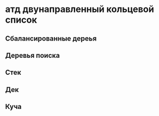 # атд двунаправленный кольцевой список 



## Сбалансированные дереья


## Деревья поиска 


## Стек


## Дек


## Куча 
